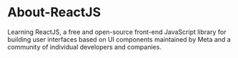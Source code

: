 # About-ReactJS
Learning ReactJS, a free and open-source front-end JavaScript library for building user interfaces based on UI components maintained by Meta and a community of individual developers and companies.
